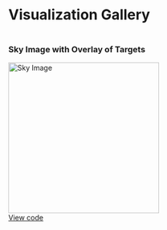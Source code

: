 # Visualization Gallery

<div style="display: flex; gap: 20px;">

  <div style="width:300px; box-sizing:border-box; overflow-wrap:break-word;">
    <h3>Sky Image with Overlay of Targets</h3>
    <a href="../examples/sky-image/sky_image.png" target="_blank">
      <img src="../examples/sky-image/sky_image.png" alt="Sky Image" width="300"/>
    </a>
    <a href="../examples/sky-image/sky_image.py">View code</a>
  </div>

  <!-- <div style="width:300px; word-wrap:break-word;">
    <h3>Another Gallery Entry</h3>
    <a href="../examples/another-example/another_image.png" target="_blank">
      <img src="../examples/another-example/another_image.png" alt="Another Image" width="300"/>
    </a>
    <p>
      Description for the second gallery image goes here.
    </p>
    <a href="../examples/another-example/another_code.py">View code</a>
  </div> -->

</div>